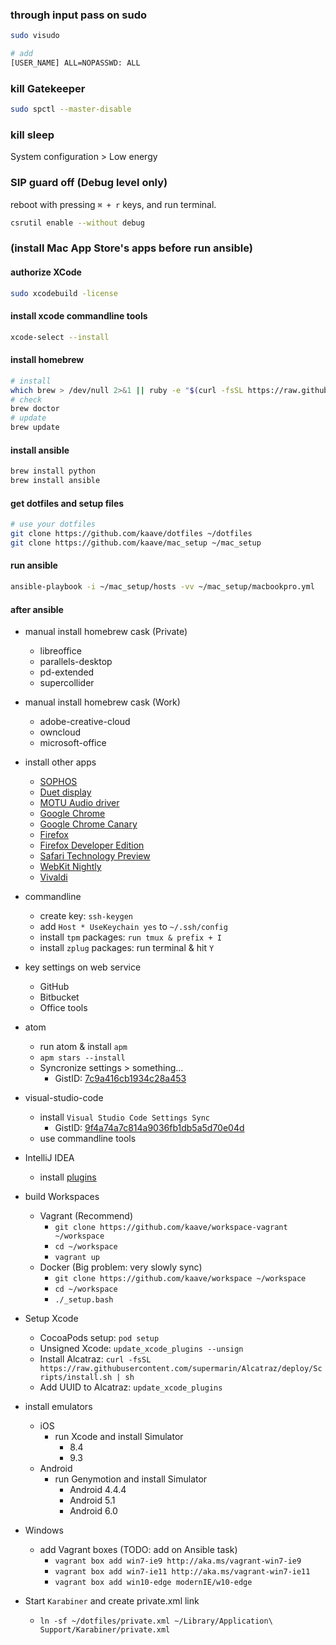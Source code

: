### through input pass on sudo

```bash
sudo visudo

# add
[USER_NAME] ALL=NOPASSWD: ALL
```

### kill Gatekeeper

```bash
sudo spctl --master-disable
```

### kill sleep

System configuration > Low energy

### SIP guard off (Debug level only)

reboot with pressing `⌘ + r` keys, and run terminal.

```bash
csrutil enable --without debug
```

### (install Mac App Store's apps before run ansible)

#### authorize XCode

```bash
sudo xcodebuild -license
```

#### install xcode commandline tools

```bash
xcode-select --install
```

#### install homebrew

```bash
# install
which brew > /dev/null 2>&1 || ruby -e "$(curl -fsSL https://raw.githubusercontent.com/Homebrew/install/master/install)"
# check
brew doctor
# update
brew update
```

#### install ansible

```bash
brew install python
brew install ansible
```

#### get dotfiles and setup files

```bash
# use your dotfiles
git clone https://github.com/kaave/dotfiles ~/dotfiles
git clone https://github.com/kaave/mac_setup ~/mac_setup
```

#### run ansible

```bash
ansible-playbook -i ~/mac_setup/hosts -vv ~/mac_setup/macbookpro.yml
```

#### after ansible

- manual install homebrew cask (Private)
    - libreoffice
    - parallels-desktop
    - pd-extended
    - supercollider

- manual install homebrew cask (Work)
    - adobe-creative-cloud
    - owncloud
    - microsoft-office

- install other apps
    - [SOPHOS](https://www.sophos.com/ja-jp/lp/sophos-home.aspx)
    - [Duet display](http://www.duetdisplay.com/jp/)
    - [MOTU Audio driver](http://motu.com/download)
    - [Google Chrome](https://www.google.co.jp/chrome/browser/desktop/)
    - [Google Chrome Canary](https://www.google.co.jp/chrome/browser/canary.html)
    - [Firefox](https://www.mozilla.org/ja/firefox/new/)
    - [Firefox Developer Edition](https://www.mozilla.org/ja/firefox/developer/)
    - [Safari Technology Preview](https://developer.apple.com/safari/technology-preview/)
    - [WebKit Nightly](https://webkit.org/downloads/)
    - [Vivaldi](https://vivaldi.com/download/?lang=ja_JP)

- commandline
    - create key: `ssh-keygen`
    - add `Host * UseKeychain yes` to `~/.ssh/config`
    - install `tpm` packages: `run tmux & prefix + I`
    - install `zplug` packages: run terminal & hit `Y`

- key settings on web service
    - GitHub
    - Bitbucket
    - Office tools

- atom
    - run atom & install `apm`
    - `apm stars --install`
    - Syncronize settings > something...
        - GistID: [7c9a416cb1934c28a453](https://gist.github.com/kaave/7c9a416cb1934c28a453)

- visual-studio-code
    - install `Visual Studio Code Settings Sync`
        - GistID: [9f4a74a7c814a9036fb1db5a5d70e04d](https://gist.github.com/kaave/9f4a74a7c814a9036fb1db5a5d70e04d)
    - use commandline tools

- IntelliJ IDEA
    - install [plugins](https://gist.github.com/kaave/7356949dcfb3ac8f9ca7861c5e4fb501)

- build Workspaces
    - Vagrant (Recommend)
        - `git clone https://github.com/kaave/workspace-vagrant ~/workspace`
        - `cd ~/workspace`
        - `vagrant up`
    - Docker (Big problem: very slowly sync)
        - `git clone https://github.com/kaave/workspace ~/workspace`
        - `cd ~/workspace`
        - `./_setup.bash`

- Setup Xcode
    - CocoaPods setup: `pod setup`
    - Unsigned Xcode: `update_xcode_plugins --unsign`
    - Install Alcatraz: `curl -fsSL https://raw.githubusercontent.com/supermarin/Alcatraz/deploy/Scripts/install.sh | sh`
    - Add UUID to Alcatraz: `update_xcode_plugins`

- install emulators
    - iOS
        - run Xcode and install Simulator
            - 8.4
            - 9.3
    - Android
        - run Genymotion and install Simulator
            - Android 4.4.4
            - Android 5.1
            - Android 6.0

- Windows
    - add Vagrant boxes (TODO: add on Ansible task)
        - `vagrant box add win7-ie9 http://aka.ms/vagrant-win7-ie9`
        - `vagrant box add win7-ie11 http://aka.ms/vagrant-win7-ie11`
        - `vagrant box add win10-edge modernIE/w10-edge`

- Start `Karabiner` and create private.xml link
    - `ln -sf ~/dotfiles/private.xml ~/Library/Application\ Support/Karabiner/private.xml`

